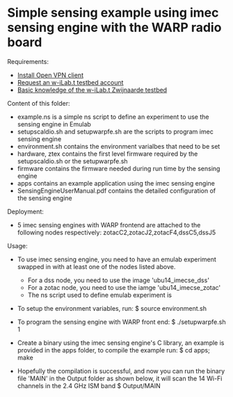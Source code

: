 Simple sensing example using imec sensing engine with the WARP radio board
===================

Requirements:

  * [Install Open VPN client](https://openvpn.net/index.php/open-source/downloads.html)
  * [Request an w-iLab.t testbed account](http://ilabt.iminds.be/gettingstarted)
  * [Basic knowledge of the w-iLab.t Zwijnaarde testbed](http://ilabt.iminds.be/node/93)

Content of this folder:
  * example.ns is a simple ns script to define an experiment to use the sensing engine in Emulab
  * setupscaldio.sh and setupwarpfe.sh are the scripts to program imec sensing engine
  * environment.sh contains the environment varialbes that need to be set
  * hardware, ztex contains the first level firmware required by the setupscaldio.sh or the setupwarpfe.sh
  * firmware contains the firmware needed during run time by the sensing engine
  * apps contains an example application using the imec sensing engine
  * SensingEngineUserManual.pdf contains the detailed configuration of the sensing engine
  
  
Deployment:
  * 5 imec sensing engines with WARP frontend are attached to the following nodes respectively: zotacC2,zotacJ2,zotacF4,dssC5,dssJ5
  
Usage:
  * To use imec sensing engine, you need to have an emulab experiment swapped in with at least one of the nodes listed above. 
  	* For a dss node, you need to use the image 'ubu14_imecse_dss'
  	* For a zotac node, you need to use the iamge 'ubu14_imecse_zotac'
	* The ns script used to define emulab experiment is 

  * To setup the environment variables, run:
	$ source environment.sh
  * To program the sensing engine with WARP front end:
    $ ./setupwarpfe.sh 1
  * Create a binary using the imec sensing engine's C library, an example is provided in the apps folder, to compile the example run:
	$ cd apps; make 
  * Hopefully the compilation is successful, and now you can run the binary file 'MAIN' in the Output folder as shown below, it will scan the 14 Wi-Fi channels in the 2.4 GHz ISM band
	$ Output/MAIN 



